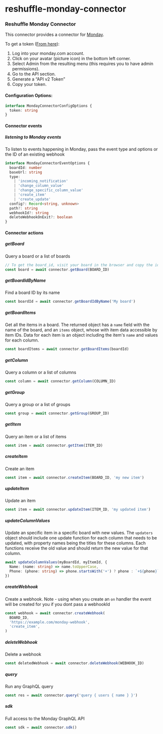 # reshuffle-monday-connector

### Reshuffle Monday Connector

This connector provides a connector for [Monday](https://monday.com).

To get a token ([From here](https://monday.com/developers/v2#authentication-section)):

1. Log into your monday.com account.
2. Click on your avatar (picture icon) in the bottom left corner.
3. Select Admin from the resulting menu (this requires you to have admin permissions).
4. Go to the API section.
5. Generate a “API v2 Token”
6. Copy your token.

#### Configuration Options:

```typescript
interface MondayConnectorConfigOptions {
  token: string
}
```

#### Connector events

##### listening to Monday events

To listen to events happening in Monday, pass the event type and options or the ID of an existing webhook

```typescript
interface MondayConnectorEventOptions {
  boardId: number
  baseUrl: string
  type:
    | 'incoming_notification'
    | 'change_column_value'
    | 'change_specific_column_value'
    | 'create_item'
    | 'create_update'
  config?: Record<string, unknown>
  path?: string
  webhookId?: string
  deleteWebhookOnExit?: boolean
}
```

#### Connector actions

##### getBoard

Query a board or a list of boards

```typescript
// To get the board_id, visit your board in the browser and copy the id from the last part of the URL e.g. 123456789 from https://my-company.monday.com/boards/123456789
const board = await connector.getBoard(BOARD_ID)
```

##### getBoardIdByName

Find a board ID by its name

```typescript
const boardId = await connector.getBoardIdByName('My board')
```

##### getBoardItems

Get all the items in a board. The returned object has a `name` field with
the name of the board, and an `items` object, whose with item data accessible
by item IDs. Data for each item is an object including the item's `name` and
values for each column.

```typescript
const boardItems = await connector.getBoardItems(boardId)
```

##### getColumn

Query a column or a list of columns

```typescript
const column = await connector.getColumn(COLUMN_ID)
```

##### getGroup

Query a group or a list of groups

```typescript
const group = await connector.getGroup(GROUP_ID)
```

##### getItem

Query an item or a list of items

```typescript
const item = await connector.getItem(ITEM_ID)
```

##### createItem

Create an item

```typescript
const item = await connector.createItem(BOARD_ID, 'my new item')
```

##### updateItem

Update an item

```typescript
const item = await connector.updateItem(ITEM_ID, 'my updated item')
```

##### updateColumnValues

Update an specific item in a specific board with new values. The `updaters`
object should include one update function for each column that needs to be
updated, with property names being the titles for these columns. Each
functions receive the old value and should return the new value for that
column.

```typescript
await updateColumnValues(myBoardId, myItemId, {
  Name: (name: string) => name.toUpperCase,
  Phone: (phone: string) => phone.startsWith('+') ? phone : `+${phone}`,
})
```

##### createWebhook

Create a webhook. Note - using when you create an `on` handler the event will be created for you if you dont pass a webhookId

```typescript
const webhook = await connector.createWebhook(
  BOARD_ID,
  'https://example.com/monday-webhook',
  'create_item',
)
```

##### deleteWebhook

Delete a webhook

```typescript
const deletedWebhook = await connector.deleteWebhook(WEBHOOK_ID)
```

##### query

Run any GraphQL query

```typescript
const res = await connector.query('query { users { name } }')
```

##### sdk

Full access to the Monday GraphQL API

```typescript
const sdk = await connector.sdk()
```
